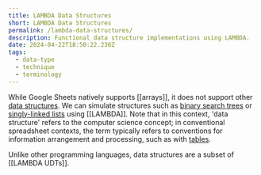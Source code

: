 ```yaml
---
title: LAMBDA Data Structures
short: LAMBDA Data Structures
permalink: /lambda-data-structures/
description: Functional data structure implementations using LAMBDA.
date: 2024-04-22T18:50:22.236Z
tags:
  - data-type
  - technique
  - terminology
---
```

While Google Sheets natively supports [[arrays]], it does not support other [data structures](https://en.wikipedia.org/wiki/Data_structure). We can simulate structures such as [binary search trees](https://en.wikipedia.org/wiki/Binary_search_tree) or [singly-linked lists](https://en.wikipedia.org/wiki/Linked_list) using [[LAMBDA]]. Note that in this context, 'data structure' refers to the computer science concept; in conventional spreadsheet contexts, the term typically refers to conventions for information arrangement and processing, such as with [tables](https://en.wikipedia.org/wiki/Table_(information)).

Unlike other programming languages, data structures are a subset of [[LAMBDA UDTs]].